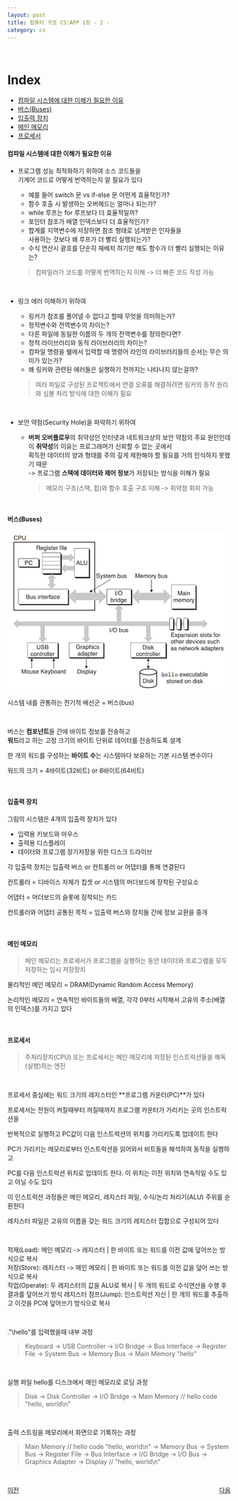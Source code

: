 ```yaml
---
layout: post
title: 컴퓨터 구조 CS:APP 1장 - 2 -
category: cs
---
```


&nbsp;

# Index
  - [컴파일 시스템에 대한 이해가 필요한 이유](#컴파일-시스템에-대한-이해가-필요한-이유)
  - [버스(Buses)](#버스buses)
  - [입출력 장치](#입출력-장치)
  - [메인 메모리](#메인-메모리)
  - [프로세서](#프로세서)

#### 컴파일 시스템에 대한 이해가 필요한 이유

- 프로그램 성능 최적화하기 위하여 소스 코드들을   
    기계어 코드로 어떻게 번역하는지 알 필요가 있다  
    - 예를 들어 switch 문 vs if-else 문 어떤게 효율적인가?  
    - 함수 호출 시 발생하는 오버헤드는 얼마나 되는가?  
    - while 루프는 for 루프보다 더 효율적일까?  
    - 포인터 참조가 배열 인덱스보다 더 효율적인가?  
    - 합계를 지역변수에 저장하면 참조 형태로 넘겨받은 인자들을  
      사용하는 것보다 왜 루프가 더 빨리 실행되는가?  
    - 수식 연산시 괄호를 단순히 재배치 하기만 해도 함수가 더 빨리 실행되는 이유는?  

    > 컴파일러가 코드를 어떻게 번역하는지 이해 -> 더 빠른 코드 작성 가능

&nbsp;

- 링크 에러 이해하기 위하여  
    - 링커가 참조를 풀어낼 수 없다고 할때 무엇을 의미하는가?
    - 정적변수와 전역변수의 차이는?
    - 다른 파일에 동일한 이름의 두 개의 전역변수를 정의한다면?
    - 정적 라이브러리와 동적 라이브러리의 차이는?
    - 컴파일 명령을 쉘에서 입력할 때 명령어 라인의 라이브러리들의 순서는 무슨 의미가 있는가?
    - 왜 링커와 관련된 에러들은 실행하기 전까지는 나타나지 않는걸까?
    
    > 여러 파일로 구성된 프로젝트에서 연결 오류를 해결하려면 링커의 동작 원리와 심볼 처리 방식에 대한 이해가 필요

&nbsp;

- 보안 약점(Security Hole)을 파악하기 위하여
    - **버퍼 오버플로우**의 취약성인 인터넷과 네트워크상의 보안 약점의 주요 원인인데
      이 **취약성**의 이유는 프로그래머가 신뢰할 수 없는 곳에서   
      획득한 데이터의 양과 형태를 주의 깊게 제한해야 할 필요를 거의 인식하지 못했기 때문  
      -> 프로그램 **스택에 데이터와 제어 정보**가 저장되는 방식을 이해가 필요

      > 메모리 구조(스택, 힙)와 함수 호출 구조 이해 -> 취약점 회피 가능

&nbsp;

#### 버스(Buses)

  ![시스템의 하드웨어 구성](/assets/images/cs/cs-app/cs-app-01-02-01.png)

  시스템 내를 관통하는 전기적 배선군 = 버스(bus)  

  &nbsp;

  버스는 **컴포넌트**들 간에 바이트 정보를 전송하고  
  **워드**라고 하는 고정 크기의 바이트 단위로 데이터를 전송하도록 설계

  한 개의 워드를 구성하는 **바이트 수**는 시스템마다 보유하는 기본 시스템 변수이다

  워드의 크기 = 4바이트(32비트) or 8바이트(64비트)

  &nbsp;

#### 입출력 장치

  그림의 시스템은 4개의 입출력 장치가 있다

  - 입력용 키보드와 마우스
  - 출력용 디스플레이
  - 데이터와 프로그램 장기저장을 위한 디스크 드라이브

  각 입출력 장치는 입출력 버스 or 컨트롤러 or 어댑터를 통해 연결된다

  컨트롤러 = 디바이스 자체가 칩셋 or 시스템의 머더보드에 장착된 구성요소

  어댑터 = 머더보드의 슬롯에 장착되는 카드

  컨트롤러와 어댑터 공통된 목적 = 입출력 버스와 장치들 간에 정보 교환을 중개

  &nbsp;

#### 메인 메모리

  > 메인 메모리는 프로세서가 프로그램을 실행하는 동안 데이터와 프로그램을 모두 저장하는 임시 저장장치

  물리적인 메인 메모리 = DRAM(Dynamic Random Access Memory)

  논리적인 메모리 = 연속적인 바이트들의 배열, 각각 0부터 시작해서 고유의 주소(배열의 인덱스)를 가지고 있다


&nbsp;

#### 프로세서

  > 주처리장치(CPU) 또는 프로세서는 메인 메모리에 저장된 인스트럭션들을 해독(실행)하는 엔진

  &nbsp;

  프로세서 중심에는 워드 크기의 레지스터인 **프로그램 카운터(PC)**가 있다

  프로세서는 전원이 켜질때부터 꺼질때까지 프로그램 카운터가 가리키는 곳의 인스트럭션을

  반복적으로 실행하고 PC값이 다음 인스트럭션의 위치를 가리키도록 업데이트 한다

  PC가 가리키는 메모리로부터 인스트럭션을 읽어와서 비트들을 해석하여 동작을 실행하고

  PC를 다음 인스트럭션 위치로 업데이트 한다. 이 위치는 이전 위치와 연속적일 수도 있고 아닐 수도 있다

  이 인스트럭션 과정들은 메인 메모리, 레지스터 파일, 수식/논리 처리기(ALU) 주위를 순환한다
  
  레지스터 파일은 고유의 이름을 갖는 워드 크기의 레지스터 집합으로 구성되어 있다  

  &nbsp;

  적재(Load): 메인 메모리 -> 레지스터 | 한 바이트 또는 워드를 이전 값에 덮어쓰는 방식으로 복사  
  저장(Store): 레지스터 -> 메인 메모리 | 한 바이트 또는 워드를 이전 값을 덮어 쓰는 방식으로 복사  
  작업(Operate): 두 레지스터의 값을 ALU로 복사 | 두 개의 워드로 수식연산을 수행 후 결과를 덮어쓰기 방식 레지스터
  점프(Jump): 인스트럭션 자신 | 한 개의 워드를 추출하고 이것을 PC에 덮어쓰기 방식으로 복사

  &nbsp;

  ."\hello"를 입력했을때 내부 과정
  > Keyboard -> USB Controller -> I/O Bridge -> Bus Interface -> Register File -> System Bus -> Memory Bus -> Main Memory "hello"

  &nbsp;

  실행 파일 hello를 디스크에서 메인 메모리로 로딩 과정
  > Disk -> Disk Controller -> I/O Bridge -> Main Memory // hello code "hello, world\n"

  &nbsp;

  출력 스트링을 메모리에서 화면으로 기록하는 과정
  > Main Memory // hello code "hello, world\n" -> Memory Bus -> System Bus -> 
    Register File -> Bus Interface -> I/O Bridge -> I/O Bus -> Graphics Adapter -> Display // "hello, world\n"

  &nbsp;

<p style="display: flex; justify-content: space-between;">
  <a href="cs-01-01.html">이전</a>
  <a href="cs-01-03.html">다음</a>
</p>